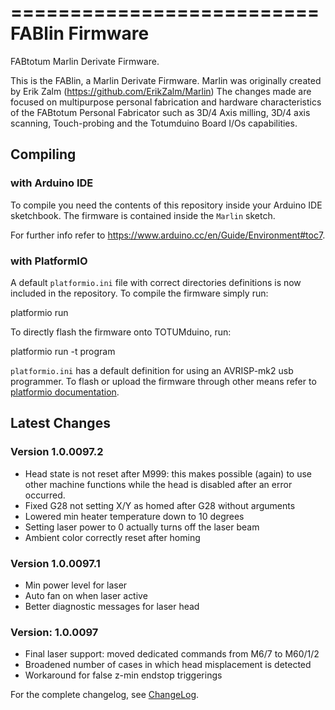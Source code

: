 ==========================
FABlin Firmware
==========================
FABtotum Marlin Derivate Firmware.

This is the FABlin, a Marlin Derivate Firmware. Marlin was originally 
created by Erik Zalm (https://github.com/ErikZalm/Marlin) The changes 
made are focused on multipurpose personal fabrication and hardware 
characteristics of the FABtotum Personal Fabricator such as 3D/4 Axis 
milling, 3D/4 axis scanning, Touch-probing and the Totumduino Board 
I/Os capabilities.


Compiling
---------

### with Arduino IDE

To compile you need the contents of this repository inside your Arduino 
IDE sketchbook. The firmware is contained inside the `Marlin` sketch.

For further info refer to https://www.arduino.cc/en/Guide/Environment#toc7.


### with PlatformIO

A default `platformio.ini` file with correct directories definitions is 
now included in the repository. To compile the firmware simply run:

  platformio run

To directly flash the firmware onto TOTUMduino, run:

  platformio run -t program

`platformio.ini` has a default definition for using an AVRISP-mk2 usb
programmer. To flash or upload the firmware through other means refer
to [platformio
documentation](http://docs.platformio.org/en/stable/userguide/cmd_run.html).


Latest Changes
--------------

### Version 1.0.0097.2
- Head state is not reset after M999: this makes possible (again) to use
  other machine functions while the head is disabled after an error
  occurred.
- Fixed G28 not setting X/Y as homed after G28 without arguments
- Lowered min heater temperature down to 10 degrees
- Setting laser power to 0 actually turns off the laser beam
- Ambient color correctly reset after homing

### Version 1.0.0097.1
- Min power level for laser
- Auto fan on when laser active
- Better diagnostic messages for laser head

### Version: 1.0.0097
- Final laser support: moved dedicated commands from M6/7 to M60/1/2
- Broadened number of cases in which head misplacement is detected
- Workaround for false z-min endstop triggerings

For the complete changelog, see [ChangeLog](ChangeLog.txt).
